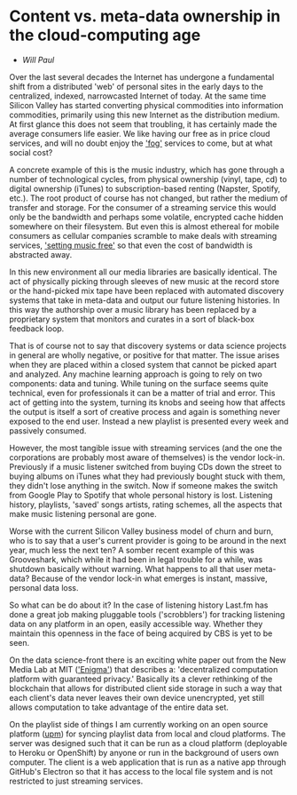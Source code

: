 # Content vs. meta-data ownership in the cloud-computing age
- *Will Paul*

<!--
Articulate the value of archiving meta-data

Introduce the problem space
  | Fundamental shift in the web from distributed to centralized
  | Fundamental shift in media culture from physical to digital to streamed
  | What does this new ownership mean for us as a society?

Centralization and the churn of modern day business culture.
  | Silicon Valley churn, Grooveshark example, data loss
  |

Value of digital data preservation
  |

Outcomes:
* Identical libraries
* User removed from the discovery process
* User locked into a single vendor
  * User loses data from shutdown (see Grooveshark)
-->

Over the last several decades the Internet has undergone a fundamental shift from a distributed 'web' of personal sites in the early days to the centralized, indexed, narrowcasted Internet of today. At the same time Silicon Valley has started converting physical commodities into information commodities, primarily using this new Internet as the distribution medium. At first glance this does not seem that troubling, it has certainly made the average consumers life easier. We like having our free as in price cloud services, and will no doubt enjoy the ['fog'](http://www.webopedia.com/TERM/F/fog-computing.html) services to come, but at what social cost?

A concrete example of this is the music industry, which has gone through a number of technological cycles, from physical ownership (vinyl, tape, cd) to digital ownership (iTunes) to subscription-based renting (Napster, Spotify, etc.). The root product of course has not changed, but rather the medium of transfer and storage. For the consumer of a streaming service this would only be the bandwidth and perhaps some volatile, encrypted cache hidden somewhere on their filesystem. But even this is almost ethereal for mobile consumers as cellular companies scramble to make deals with streaming services, ['setting music free'](http://www.t-mobile.com/offer/free-music-streaming.html) so that even the cost of bandwidth is abstracted away.

In this new environment all our media libraries are basically identical. The act of physically picking through sleeves of new music at the record store or the hand-picked mix tape have been replaced with automated discovery systems that take in meta-data and output our future listening histories. In this way the authorship over a music library has been replaced by a proprietary system that monitors and curates in a sort of black-box feedback loop.

That is of course not to say that discovery systems or data science projects in general are wholly negative, or positive for that matter. The issue arises when they are placed within a closed system that cannot be picked apart and analyzed. Any machine learning approach is going to rely on two components: data and tuning. While tuning on the surface seems quite technical, even for professionals it can be a matter of trial and error. This act of getting into the system, turning its knobs and seeing how that affects the output is itself a sort of creative process and again is something never exposed to the end user. Instead a new playlist is presented every week and passively consumed.

However, the most tangible issue with streaming services (and the one the corporations are probably most aware of themselves) is the vendor lock-in. Previously if a music listener switched from buying CDs down the street to buying albums on iTunes what they had previously bought stuck with them, they didn't lose anything in the switch. Now if someone makes the switch from Google Play to Spotify that whole personal history is lost. Listening history, playlists, 'saved' songs artists, rating schemes, all the aspects that make music listening personal are gone.

Worse with the current Silicon Valley business model of churn and burn, who is to say that a user's current provider is going to be around in the next year, much less the next ten? A somber recent example of this was Grooveshark, which while it had been in legal trouble for a while, was shutdown basically without warning. What happens to all that user meta-data? Because of the vendor lock-in what emerges is instant, massive, personal data loss.

So what can be do about it? In the case of listening history Last.fm has done a great job making pluggable tools ('scrobblers') for tracking listening data on any platform in an open, easily accessible way. Whether they maintain this openness in the face of being acquired by CBS is yet to be seen.

On the data science-front there is an exciting white paper out from the New Media Lab at MIT (['Enigma'](http://enigma.media.mit.edu/enigma_full.pdf)) that describes a: 'decentralized computation platform with guaranteed privacy.' Basically its a clever rethinking of the blockchain that allows for distributed client side storage in such a way that each client's data never leaves their own device unencrypted, yet still allows computation to take advantage of the entire data set.

On the playlist side of things I am currently working on an open source platform ([upm](http://upbeet.github.io/upm/)) for syncing playlist data from local and cloud platforms. The server was designed such that it can be run as a cloud platform (deployable to Heroku or OpenShift) by anyone or run in the background of users own computer. The client is a web application that is run as a native app through GitHub's Electron so that it has access to the local file system and is not restricted to just streaming services.
